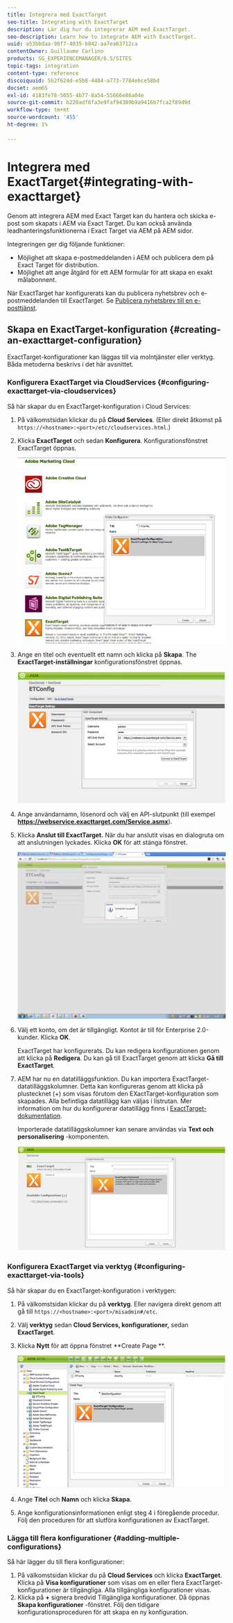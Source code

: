 ```yaml
---
title: Integrera med ExactTarget
seo-title: Integrating with ExactTarget
description: Lär dig hur du integrerar AEM med ExactTarget.
seo-description: Learn how to integrate AEM with ExactTarget.
uuid: a53bbdaa-98f7-4035-b842-aa7ea63712ca
contentOwner: Guillaume Carlino
products: SG_EXPERIENCEMANAGER/6.5/SITES
topic-tags: integration
content-type: reference
discoiquuid: 5b2f624d-e5b8-4484-a773-7784ebce58bd
docset: aem65
exl-id: 4183fe78-5055-4b77-8a54-55666e86a04e
source-git-commit: b220adf6fa3e9faf94389b9a9416b7fca2f89d9d
workflow-type: tm+mt
source-wordcount: '455'
ht-degree: 1%

---
```


# Integrera med ExactTarget{#integrating-with-exacttarget}

Genom att integrera AEM med Exact Target kan du hantera och skicka e-post som skapats i AEM via Exact Target. Du kan också använda leadhanteringsfunktionerna i Exact Target via AEM på AEM sidor.

Integreringen ger dig följande funktioner:

* Möjlighet att skapa e-postmeddelanden i AEM och publicera dem på Exact Target för distribution.
* Möjlighet att ange åtgärd för ett AEM formulär för att skapa en exakt målabonnent.

När ExactTarget har konfigurerats kan du publicera nyhetsbrev och e-postmeddelanden till ExactTarget. Se [Publicera nyhetsbrev till en e-posttjänst](/help/sites-authoring/personalization.md).

## Skapa en ExactTarget-konfiguration {#creating-an-exacttarget-configuration}

ExactTarget-konfigurationer kan läggas till via molntjänster eller verktyg. Båda metoderna beskrivs i det här avsnittet.

### Konfigurera ExactTarget via CloudServices {#configuring-exacttarget-via-cloudservices}

Så här skapar du en ExactTarget-konfiguration i Cloud Services:

1. På välkomstsidan klickar du på **Cloud Services**. (Eller direkt åtkomst på `https://<hostname>:<port>/etc/cloudservices.html`.)
1. Klicka **ExactTarget** och sedan **Konfigurera**. Konfigurationsfönstret ExactTarget öppnas.

   ![chlimage_1-19](assets/chlimage_1-19.png)

1. Ange en titel och eventuellt ett namn och klicka på **Skapa**. The **ExactTarget-inställningar** konfigurationsfönstret öppnas.

   ![chlimage_1](assets/chlimage_1.jpeg)

1. Ange användarnamn, lösenord och välj en API-slutpunkt (till exempel **https://webservice.exacttarget.com/Service.asmx**).
1. Klicka **Anslut till ExactTarget.** När du har anslutit visas en dialogruta om att anslutningen lyckades. Klicka **OK** för att stänga fönstret.

   ![chlimage_1-1](assets/chlimage_1-1.jpeg)

1. Välj ett konto, om det är tillgängligt. Kontot är till för Enterprise 2.0-kunder. Klicka **OK**.

   ExactTarget har konfigurerats. Du kan redigera konfigurationen genom att klicka på **Redigera**. Du kan gå till ExactTarget genom att klicka **Gå till ExactTarget**.

1. AEM har nu en datatilläggsfunktion. Du kan importera ExactTarget-datatilläggskolumner. Detta kan konfigureras genom att klicka på plustecknet (+) som visas förutom den EXactTarget-konfiguration som skapades. Alla befintliga datatillägg kan väljas i listrutan. Mer information om hur du konfigurerar datatillägg finns i [ExactTarget-dokumentation](https://help.exacttarget.com/en/documentation/exacttarget/subscribers/data_extensions_and_data_relationships).

   Importerade datatilläggskolumner kan senare användas via **Text och personalisering** -komponenten.

   ![chlimage_1-2](assets/chlimage_1-2.jpeg)

### Konfigurera ExactTarget via verktyg {#configuring-exacttarget-via-tools}

Så här skapar du en ExactTarget-konfiguration i verktygen:

1. På välkomstsidan klickar du på **verktyg**. Eller navigera direkt genom att gå till `https://<hostname>:<port>/misadmin#/etc`.
1. Välj **verktyg** sedan **Cloud Services, konfigurationer,** sedan **ExactTarget**.
1. Klicka **Nytt** för att öppna fönstret **Create Page **.

   ![chlimage_1-34](assets/chlimage_1-3.jpeg)

1. Ange **Titel** och **Namn** och klicka **Skapa**.
1. Ange konfigurationsinformationen enligt steg 4 i föregående procedur. Följ den proceduren för att slutföra konfigurationen av ExactTarget.

### Lägga till flera konfigurationer {#adding-multiple-configurations}

Så här lägger du till flera konfigurationer:

1. På välkomstsidan klickar du på **Cloud Services** och klicka **ExactTarget**. Klicka på **Visa konfigurationer** som visas om en eller flera ExactTarget-konfigurationer är tillgängliga. Alla tillgängliga konfigurationer visas.
1. Klicka på **+** signera bredvid Tillgängliga konfigurationer. Då öppnas **Skapa konfigurationer** -fönstret. Följ den tidigare konfigurationsproceduren för att skapa en ny konfiguration.
